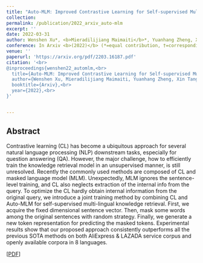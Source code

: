 ```yaml
---
title: "Auto-MLM: Improved Contrastive Learning for Self-supervised Multi-lingual Knowledge Retrieval"
collection: 
permalink: /publication/2022_arxiv_auto-mlm
excerpt: ''
date: 2022-03-31
author: Wenshen Xu*, <b>Mieradilijiang Maimaiti</b>*, Yuanhang Zheng, Xin Tang, and Ji Zhang†
conference: In Arxiv <b>(2022)</b> (*=equal contribution, †=corresponding author)
venue: ''
paperurl: 'https://arxiv.org/pdf/2203.16187.pdf'
citation: '<br>
@inproceedings{wenshen22_automlm,<br>
  title={Auto-MLM: Improved Contrastive Learning for Self-supervised Multi-lingual Knowledge Retrieval},<br>
  author={Wenshen Xu, Mieradilijiang Maimaiti, Yuanhang Zheng, Xin Tang, and Ji Zhang},<br>
  booktitle={Arxiv},<br>
  year={2022},<br>
}'


---
```

<h2><strong>Abstract</strong></h2>
Contrastive learning (CL) has become a ubiquitous approach for several natural language processing (NLP) downstream tasks, 
especially for question answering (QA). However, the major challenge, how to efficiently train the knowledge retrieval model in an unsupervised manner, 
is still unresolved. Recently the commonly used methods are composed of CL and masked language model (MLM). 
Unexpectedly, MLM ignores the sentence-level training, and CL also neglects extraction of the internal info from the query. 
To optimize the CL hardly obtain internal information from the original query, we introduce a joint training method by combining CL and Auto-MLM for self-supervised multi-lingual knowledge retrieval. 
First, we acquire the fixed dimensional sentence vector. 
Then, mask some words among the original sentences with random strategy. 
Finally, we generate a new token representation for predicting the masked tokens. 
Experimental results show that our proposed approach consistently outperforms all the previous SOTA methods on both AliExpress & LAZADA service corpus and openly available corpora in 8 languages.

\[[PDF](https://arxiv.org/pdf/2203.16187.pdf)\]  
